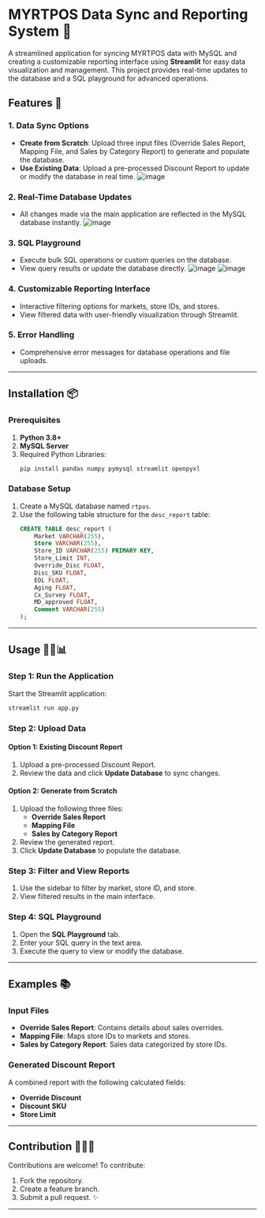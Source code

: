 # MYRTPOS Data Sync and Reporting System 🌟

A streamlined application for syncing MYRTPOS data with MySQL and creating a customizable reporting interface using **Streamlit** for easy data visualization and management. This project provides real-time updates to the database and a SQL playground for advanced operations. 

## Features 🔧

### 1. **Data Sync Options** 

- **Create from Scratch**: Upload three input files (Override Sales Report, Mapping File, and Sales by Category Report) to generate and populate the database.
- **Use Existing Data**: Upload a pre-processed Discount Report to update or modify the database in real time.
![image](https://github.com/user-attachments/assets/aedc7716-a7f9-4230-ab86-449893e796ca)

### 2. **Real-Time Database Updates** 

- All changes made via the main application are reflected in the MySQL database instantly.
![image](https://github.com/user-attachments/assets/02782d3c-375d-40fa-b600-78967d3a6a0b)

### 3. **SQL Playground** 

- Execute bulk SQL operations or custom queries on the database.
- View query results or update the database directly.
![image](https://github.com/user-attachments/assets/c7096a82-0daa-4769-a913-62962211041f)
![image](https://github.com/user-attachments/assets/8eae8f4f-fa72-46dc-b6e4-c99f65f1b699)

### 4. **Customizable Reporting Interface** 

- Interactive filtering options for markets, store IDs, and stores.
- View filtered data with user-friendly visualization through Streamlit.

### 5. **Error Handling** 

- Comprehensive error messages for database operations and file uploads.

---

## Installation 📦

### Prerequisites 

1. **Python 3.8+**
2. **MySQL Server**
3. Required Python Libraries:
   ```bash
   pip install pandas numpy pymysql streamlit openpyxl
   ```

### Database Setup 

1. Create a MySQL database named `rtpos`.
2. Use the following table structure for the `desc_report` table:
   ```sql
   CREATE TABLE desc_report (
       Market VARCHAR(255),
       Store VARCHAR(255),
       Store_ID VARCHAR(255) PRIMARY KEY,
       Store_Limit INT,
       Override_Disc FLOAT,
       Disc_SKU FLOAT,
       EOL FLOAT,
       Aging FLOAT,
       Cx_Survey FLOAT,
       MD_approved FLOAT,
       Comment VARCHAR(255)
   );
   ```

---

## Usage 👨‍💻📊

### Step 1: Run the Application 

Start the Streamlit application:

```bash
streamlit run app.py
```

### Step 2: Upload Data 

#### Option 1: Existing Discount Report 

1. Upload a pre-processed Discount Report.
2. Review the data and click **Update Database** to sync changes.

#### Option 2: Generate from Scratch 

1. Upload the following three files:
   - **Override Sales Report**
   - **Mapping File**
   - **Sales by Category Report**
2. Review the generated report.
3. Click **Update Database** to populate the database.

### Step 3: Filter and View Reports 

1. Use the sidebar to filter by market, store ID, and store.
2. View filtered results in the main interface.

### Step 4: SQL Playground 

1. Open the **SQL Playground** tab.
2. Enter your SQL query in the text area.
3. Execute the query to view or modify the database.

---

## Examples 📚

### Input Files 

- **Override Sales Report**: Contains details about sales overrides.
- **Mapping File**: Maps store IDs to markets and stores.
- **Sales by Category Report**: Sales data categorized by store IDs.

### Generated Discount Report 

A combined report with the following calculated fields:

- **Override Discount**
- **Discount SKU**
- **Store Limit**

---

## Contribution 🤝👨‍💻

Contributions are welcome! To contribute:

1. Fork the repository.
2. Create a feature branch.
3. Submit a pull request. ✨

---

